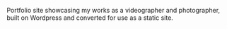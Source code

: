Portfolio site showcasing my works as a videographer and photographer, built on Wordpress and converted for use as a static site.
